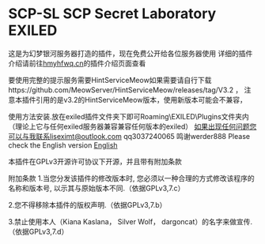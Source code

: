  # SCP-SL  SCP Secret Laboratory EXILED  
 这是为幻梦银河服务器打造的插件，现在免费公开给各位服务器使用
 详细的插件介绍请前往[hmyhfwq.cn](http://hmyh.xyz/index.php?case=archive&act=show&aid=570)的插件介绍页面查看
 
 要使用完整的提示服务需要HintServiceMeow如果需要请自行下载https://github.com/MeowServer/HintServiceMeow/releases/tag/V3.2 ，
 注意本插件引用的是v3.2的HintServiceMeow版本，使用新版本可能会不兼容，

 使用方法安装.放在exiled插件文件夹下即可Roaming\EXILED\Plugins文件夹内（理论上它与任何exiled服务器兼容兼容任何版本的exiled）
 如果出现任何问题您可以与我联系liseximt@outlook.com qq3037240065
 鸣谢werder888
 Please check the English version [English](https://github.com/jikekei/SCP-SL-Server-Plugin/blob/main/English)
 



本插件在GPLv3开源许可协议下开源，并且带有附加条款

附加条款
1.当您分发该插件的修改版本时, 您必须以一种合理的方式修改该程序的名称和版本号, 以示其与原始版本不同.（依据GPLv3,7.c）

2.您不得移除本插件的版权声明.（依据GPLv3,7.b）

3.禁止使用本人（Kiana Kaslana， Silver Wolf， dargoncat）的名字来做宣传.（依据GPLv3,7.d）
